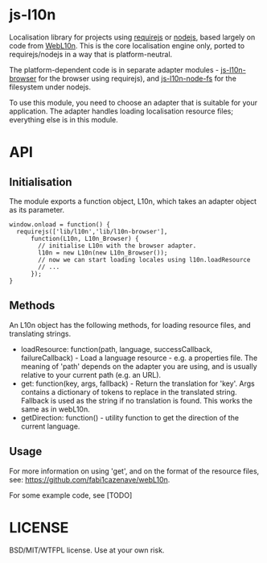 js-l10n
=======

Localisation library for projects using [requirejs](http://requirejs.org/) or [nodejs](http://nodejs.org/), based largely on code from [WebL10n](https://github.com/fabi1cazenave/webL10n). This is the core localisation engine only, ported to requirejs/nodejs in a way that is platform-neutral.

The platform-dependent code is in separate adapter modules - [js-l10n-browser](https://github.com/highfellow/js-l10n-browser) for the browser using requirejs), and [js-l10n-node-fs](https://github.com/highfellow/js-l10n-node-fs) for the filesystem under nodejs.

To use this module, you need to choose an adapter that is suitable for your application. The adapter handles loading localisation resource files; everything else is in this module.

API
===

Initialisation
--------------

The module exports a function object, L10n, which takes an adapter object as its parameter.

```
window.onload = function() {
  requirejs(['lib/l10n','lib/l10n-browser'],
      function(L10n, L10n_Browser) {
        // initialise L10n with the browser adapter.
        l10n = new L10n(new L10n_Browser());
        // now we can start loading locales using l10n.loadResource
        // ...
      });
}
```

Methods
-------

An L10n object has the following methods, for loading resource files, and translating strings.

  * loadResource: function(path, language, successCallback, failureCallback) - Load a language resource - e.g. a properties file. The meaning of 'path' depends on the adapter you are using, and is usually relative to your current path (e.g. an URL).
  * get: function(key, args, fallback) - Return the translation for 'key'. Args contains a dictionary of tokens to replace in the translated string. Fallback is used as the string if no translation is found. This works the same as in webL10n.
  * getDirection: function() - utility function to get the direction of the current language.

Usage
-----

For more information on using 'get', and on the format of the resource files, see: <https://github.com/fabi1cazenave/webL10n>.

For some example code, see [TODO]

LICENSE
=======

BSD/MIT/WTFPL license. Use at your own risk.
